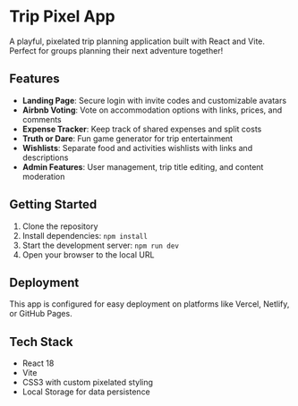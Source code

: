 # Trip Pixel App

A playful, pixelated trip planning application built with React and Vite. Perfect for groups planning their next adventure together!

## Features

- **Landing Page**: Secure login with invite codes and customizable avatars
- **Airbnb Voting**: Vote on accommodation options with links, prices, and comments
- **Expense Tracker**: Keep track of shared expenses and split costs
- **Truth or Dare**: Fun game generator for trip entertainment
- **Wishlists**: Separate food and activities wishlists with links and descriptions
- **Admin Features**: User management, trip title editing, and content moderation

## Getting Started

1. Clone the repository
2. Install dependencies: `npm install`
3. Start the development server: `npm run dev`
4. Open your browser to the local URL

## Deployment

This app is configured for easy deployment on platforms like Vercel, Netlify, or GitHub Pages.

## Tech Stack

- React 18
- Vite
- CSS3 with custom pixelated styling
- Local Storage for data persistence

